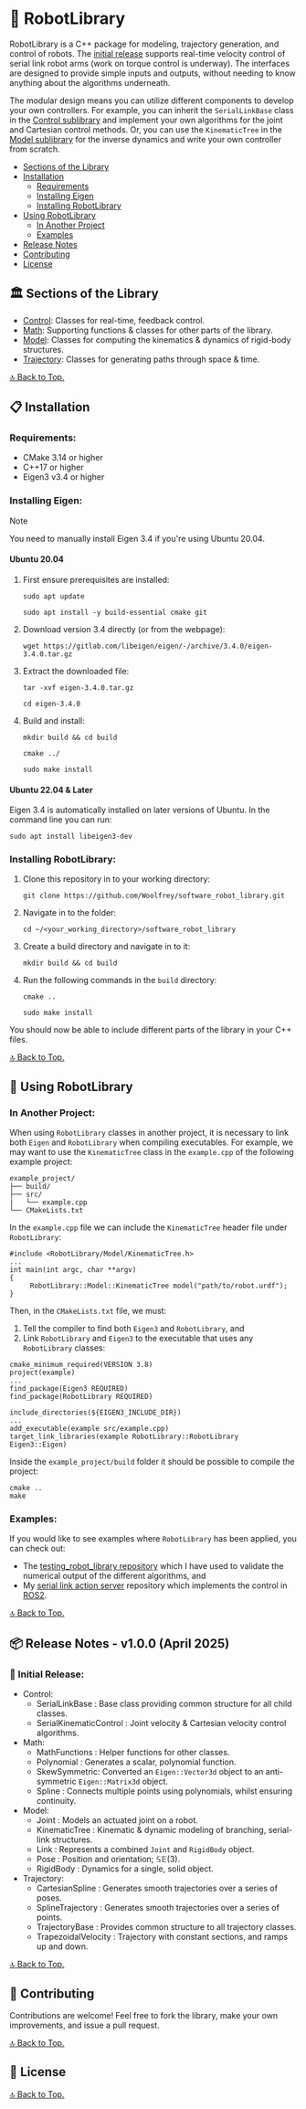 # :robot: RobotLibrary

RobotLibrary is a C++ package for modeling, trajectory generation, and control of robots. The [initial release](#package-release-notes---v100-april-2025) supports real-time velocity control of serial link robot arms (work on torque control is underway). The interfaces are designed to provide simple inputs and outputs, without needing to know anything about the algorithms underneath.

The modular design means you can utilize different components to develop your own controllers. For example, you can inherit the `SerialLinkBase` class in the [Control sublibrary](Control/README.md) and implement your own algorithms for the joint and Cartesian control methods. Or, you can use the `KinematicTree` in the [Model sublibrary](Model/README.md) for the inverse dynamics and write your own controller from scratch.

- [Sections of the Library](#classical_building-sections-of-the-library)
- [Installation](#clipboard-installation)
    - [Requirements](#requirements)
    - [Installing Eigen](#installing-eigen)
    - [Installing RobotLibrary](#installing-robotlibrary)
- [Using RobotLibrary](#rocket-using-robotlibrary)
    - [In Another Project](#in-another-project)
    - [Examples](#examples)
- [Release Notes](#package-release-notes---v100-april-2025)
- [Contributing](#handshake-contributing)
- [License](#scroll-license)

## :classical_building: Sections of the Library

- [Control](link): Classes for real-time, feedback control.
- [Math](link): Supporting functions & classes for other parts of the library.
- [Model](model): Classes for computing the kinematics & dynamics of rigid-body structures.
- [Trajectory](trajectory): Classes for generating paths through space & time.

[:top: Back to Top.](#robot-robotlibrary)

## :clipboard: Installation

### Requirements:

- CMake 3.14 or higher
- C++17 or higher 
- Eigen3 v3.4 or higher

### Installing Eigen:

> [!NOTE]
> You need to manually install Eigen 3.4 if you're using Ubuntu 20.04.

#### Ubuntu 20.04

1. First ensure prerequisites are installed:

    `sudo apt update`
    
    `sudo apt install -y build-essential cmake git`
    
2. Download version 3.4 directly (or from the webpage):

    `wget https://gitlab.com/libeigen/eigen/-/archive/3.4.0/eigen-3.4.0.tar.gz`

3. Extract the downloaded file:

    `tar -xvf eigen-3.4.0.tar.gz`
    
    `cd eigen-3.4.0`
    
4. Build and install:

    `mkdir build && cd build`
    
    `cmake ../`
    
    `sudo make install`

#### Ubuntu 22.04 & Later

Eigen 3.4 is automatically installed on later versions of Ubuntu. In the command line you can run:

  `sudo apt install libeigen3-dev`

### Installing RobotLibrary:

1. Clone this repository in to your working directory:

   `git clone https://github.com/Woolfrey/software_robot_library.git`
   
2. Navigate in to the folder:

   `cd ~/<your_working_directory>/software_robot_library`

3. Create a build directory and navigate in to it:

   `mkdir build && cd build`

4. Run the following commands in the `build` directory:

   `cmake ..`
   
   `sudo make install`

You should now be able to include different parts of the library in your C++ files.

[:top: Back to Top.](#robot-robotlibrary)

## :rocket: Using RobotLibrary

### In Another Project:

When using `RobotLibrary` classes in another project, it is necessary to link both `Eigen` and `RobotLibrary` when compiling executables. For example, we may want to use the `KinematicTree` class in the `example.cpp` of the following example project:

```
example_project/
├── build/
├── src/
|   └── example.cpp
└── CMakeLists.txt
```

In the `example.cpp` file we can include the `KinematicTree` header file under `RobotLibrary`:

```
#include <RobotLibrary/Model/KinematicTree.h>
...
int main(int argc, char **argv)
{
     RobotLibrary::Model::KinematicTree model("path/to/robot.urdf");
}
```

Then, in the `CMakeLists.txt` file, we must:
1. Tell the compiler to find both `Eigen3` and `RobotLibrary`, and
2. Link `RobotLibrary` and `Eigen3` to the executable that uses any `RobotLibrary` classes:

```
cmake_minimum_required(VERSION 3.8)
project(example)
...
find_package(Eigen3 REQUIRED)
find_package(RobotLibrary REQUIRED)

include_directories(${EIGEN3_INCLUDE_DIR}) 
...
add_executable(example src/example.cpp)
target_link_libraries(example RobotLibrary::RobotLibrary Eigen3::Eigen)
```

Inside the `example_project/build` folder it should  be possible to compile the project:

```
cmake ..
make
```

### Examples:

If you would like to see examples where `RobotLibrary` has been applied, you can check out:

- The [testing_robot_library repository](https://github/com/Woolfrey/testing_robot_library) which I have used to validate the numerical output of the different algorithms, and
- My [serial link action server](https://github.com/Woolfrey/server_serial_link) repository which implements the control in [ROS2](https://docs.ros.org/en/humble/index.html).

[:top: Back to Top.](#robot-robotlibrary)

## :package: Release Notes - v1.0.0 (April 2025)

### :tada: Initial Release:
- Control:
     - SerialLinkBase : Base class providing common structure for all child classes.
     - SerialKinematicControl : Joint velocity & Cartesian velocity control algorithms.
- Math:
     - MathFunctions : Helper functions for other classes.
     - Polynomial : Generates a scalar, polynomial function.
     - SkewSymmetric: Converted an `Eigen::Vector3d` object to an anti-symmetric `Eigen::Matrix3d` object.
     - Spline : Connects multiple points using polynomials, whilst ensuring continuity.
- Model:
     - Joint : Models an actuated joint on a robot.
     - KinematicTree : Kinematic & dynamic modeling of branching, serial-link structures.
     - Link : Represents a combined `Joint` and `RigidBody` object.
     - Pose : Position and orientation; $\mathbb{SE}(3)$.
     - RigidBody : Dynamics for a single, solid object.
- Trajectory:
     - CartesianSpline : Generates smooth trajectories over a series of poses.
     - SplineTrajectory : Generates smooth trajectories over a series of points.
     - TrajectoryBase : Provides common structure to all trajectory classes.
     - TrapezoidalVelocity : Trajectory with constant sections, and ramps up and down.
  
[:top: Back to Top.](#robot-robotlibrary)
    
## :handshake: Contributing

Contributions are welcome! Feel free to fork the library, make your own improvements, and issue a pull request.

[:top: Back to Top.](#robot-robotlibrary)

## :scroll: License

[:top: Back to Top.](#robot-robotlibrary)
